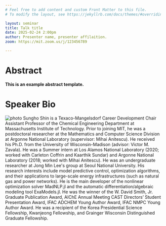 ```yaml
---
# Feel free to add content and custom Front Matter to this file.
# To modify the layout, see https://jekyllrb.com/docs/themes/#overriding-theme-defaults

layout: seminar
title: Talk title
date: 2025-02-24 2:00pm
author: Presenter name, presenter affilaition.
zoom: https://mit.zoom.us/j/123456789

---
```

# Abstract
**This is an example abstract template.**

# Speaker Bio
![photo](https://shin.mit.edu/img/shin.jpg)
Sungho Shin is a Texaco-Mangelsdorf Career Development Chair Assistant Professor of the Chemical Engineering Department at Massachusetts Institute of Technology. Prior to joining MIT, he was a postdoctoral researcher at the Mathematics and Computer Science Division at Argonne National Laboratory (supervisor: Mihai Anitescu). He received his Ph.D. from the University of Wisconsin-Madison (advisor: Victor M. Zavala). He was a Summer intern at Los Alamos National Laboratory (2020; worked with Carleton Coffrin and Kaarthik Sundar) and Argonne National Laboratory (2018; worked with Mihai Anitescu). He was an undergraduate researcher at Jong Min Lee's group at Seoul National University. His research interests include model predictive control, optimization algorithms, and their applications to large-scale energy infrastructures (such as natural gas and power networks). He is the main developer of the nonlinear optimization solver MadNLP.jl and the automatic differentiation/algebraic modeling tool ExaModels.jl. He was the winner of the W. David Smith, Jr. Graduate Publication Award, AIChE Annual Meeting CAST Directors’ Student Presentation Award, IFAC ADCHEM Young Author Award, IFAC NMPC Young Author Award. He was a recipient of the Korea Presidential Science Fellowship, Kwanjeong Fellowship, and Grainger Wisconsin Distinguished Graduate Fellowship.

